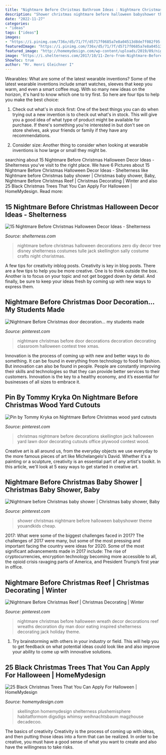 ```yaml
---
title: "Nightmare Before Christmas Bathroom Ideas : Nightmare Christmas Before Halloween Wreath Decor Decorations Reef Wreaths Decoration Diy Man Door Eating Inspired Shelterness Decorating Jack Holiday Theme"
description: "Shower christmas nightmare before halloween babyshower theme youandkids cheap"
date: "2022-11-27"
categories:
- "ideas"
tags: ["ideas"]
images:
- "https://i.pinimg.com/736x/d5/71/7f/d5717f0685a7e8a04513d8de7f082f95--christmas-baby-shower-nightmare-before-christmas.jpg"
featuredImage: "https://i.pinimg.com/736x/d5/71/7f/d5717f0685a7e8a04513d8de7f082f95--christmas-baby-shower-nightmare-before-christmas.jpg"
featured_image: "http://homemydesign.com/wp-content/uploads/2019/09/nightmare-before-christmas-with-black-trees.jpg"
image: "https://i.shelterness.com/2017/10/11-Zero-from-Nightmare-Before-chsristmas-can-be-easily-made-by-you-from-white-tulle.jpg"
ShowToc: true
author: "Mr. Henri Gleichner I"
---
```



Wearables: What are some of the latest wearable inventions?
Some of the latest wearable inventions include smart watches, sleeves that keep you warm, and even a smart coffee mug. With so many new ideas on the horizon, it's hard to know which one to try first. So here are four tips to help you make the best choice:
1. Check out what's in stock first: One of the best things you can do when trying out a new invention is to check out what's in stock. This will give you a good idea of what type of product might be available for purchase. If there's something you're interested in but don't see on store shelves, ask your friends or family if they have any recommendations.

2. Consider size: Another thing to consider when looking at wearable inventions is how large or small they might be.

	

		
searching about 15 Nightmare Before Christmas Halloween Decor Ideas - Shelterness you've visit to the right place. We have 6 Pictures about 15 Nightmare Before Christmas Halloween Decor Ideas - Shelterness like Nightmare before Christmas baby shower | Christmas baby shower, Baby, Nightmare Before Christmas Reef | Christmas Decorating | Winter and also 25 Black Christmas Trees That You Can Apply For Halloween | HomeMydesign. Read more:
		
    
## 15 Nightmare Before Christmas Halloween Decor Ideas - Shelterness

<img loading=lazy src="https://i.shelterness.com/2017/10/11-Zero-from-Nightmare-Before-chsristmas-can-be-easily-made-by-you-from-white-tulle.jpg" onerror="this.onerror=null;this.src='https://tse3.mm.bing.net/th?id=OIP.4rL1ZjpsZvz_kW0jjzthNAHaJ4&amp;pid=15.1';" alt="15 Nightmare Before Christmas Halloween Decor Ideas - Shelterness">

_Source: shelterness.com_

>nightmare before christmas halloween decorations zero diy decor tree disney shelterness costumes tulle jack skellington sally costume crafts night chsristmas. 

	

A few tips for creativity inblog posts.
Creativity is key in blog posts. There are a few tips to help you be more creative. One is to think outside the box. Another is to focus on your topic and not get bogged down by detail. And finally, be sure to keep your ideas fresh by coming up with new ways to express them.

    
## Nightmare Before Christmas Door Decoration... My Students Made

<img loading=lazy src="https://i.pinimg.com/736x/cb/ae/2a/cbae2a38c0e136f24de9171976c8e953--nightmare-before-christmas-christmas-door.jpg" onerror="this.onerror=null;this.src='https://tse2.mm.bing.net/th?id=OIP.xMY76iRnFoh63UzdvePxZgHaNm&amp;pid=15.1';" alt="Nightmare Before Christmas door decoration... my students made">

_Source: pinterest.com_

>nightmare christmas before door decorations decoration decorating classroom halloween contest tree xmas. 

	

Innovation is the process of coming up with new and better ways to do something. It can be found in everything from technology to food to fashion. But innovation can also be found in people. People are constantly improving their skills and technologies so that they can provide better services to their customers. Innovation is the key to a healthy economy, and it’s essential for businesses of all sizes to embrace it.

    
## Pin By Tommy Kryka On Nightmare Before Christmas Wood Yard Cutouts

<img loading=lazy src="https://i.pinimg.com/736x/62/89/91/6289918335fc4905f1f6e1a36ef78432--diy-halloween-halloween-stuff.jpg" onerror="this.onerror=null;this.src='https://tse4.mm.bing.net/th?id=OIP.4foP3ZYyUuIY4ESV6d5LQAHaJ3&amp;pid=15.1';" alt="Pin by Tommy Kryka on Nightmare Before Christmas wood yard cutouts">

_Source: pinterest.com_

>christmas nightmare before decorations skellington jack halloween yard lawn door decorating cutouts office plywood contest wood. 

	

Creative art is all around us, from the everyday objects we use everyday to the more famous pieces of art like Michelangelo's David. Whether it's a painting or a sculpture, creativity is an essential part of any artist's toolkit. In this article, we'll look at 5 easy ways to get started in creative art.

    
## Nightmare Before Christmas Baby Shower | Christmas Baby Shower, Baby

<img loading=lazy src="https://i.pinimg.com/736x/d5/71/7f/d5717f0685a7e8a04513d8de7f082f95--christmas-baby-shower-nightmare-before-christmas.jpg" onerror="this.onerror=null;this.src='https://tse2.mm.bing.net/th?id=OIP.jLEeb2BNHUAY_2d70XL6FgHaNK&amp;pid=15.1';" alt="Nightmare before Christmas baby shower | Christmas baby shower, Baby">

_Source: pinterest.com_

>shower christmas nightmare before halloween babyshower theme youandkids cheap. 

	

2017: What were some of the biggest challenges faced in 2017?
The challenges of 2017 were many, but some of the most pressing and important facing the country were ideas for 2020. Some of the most significant advancements made in 2017 include: The rise of cryptocurrencies, encryption technology becoming more accessible to all, the opioid crisis ravaging parts of America, and President Trump’s first year in office.

    
## Nightmare Before Christmas Reef | Christmas Decorating | Winter

<img loading=lazy src="https://i.pinimg.com/736x/1f/13/4a/1f134ab0945295364b69214b808af677--christmas-reef-christmas-door-wreaths.jpg?b=t" onerror="this.onerror=null;this.src='https://tse3.mm.bing.net/th?id=OIP.LLa-4M17GV0_wQoD9l8LIQHaJ3&amp;pid=15.1';" alt="Nightmare Before Christmas Reef | Christmas Decorating | Winter">

_Source: pinterest.com_

>nightmare christmas before halloween wreath decor decorations reef wreaths decoration diy man door eating inspired shelterness decorating jack holiday theme. 

	

1. Try brainstorming with others in your industry or field. This will help you to get feedback on what potential ideas could look like and also improve your ability to come up with innovative solutions.

    
## 25 Black Christmas Trees That You Can Apply For Halloween | HomeMydesign

<img loading=lazy src="http://homemydesign.com/wp-content/uploads/2019/09/nightmare-before-christmas-with-black-trees.jpg" onerror="this.onerror=null;this.src='https://tse3.mm.bing.net/th?id=OIP.CGddTPNXJKB47JeB_DXxfgHaJ4&amp;pid=15.1';" alt="25 Black Christmas Trees That You Can Apply For Halloween | HomeMydesign">

_Source: homemydesign.com_

>skellington homemydesign shelterness plushemisphere habitatformom digsdigs whimsy weihnachtsbaum magzhouse decadecoo. 

	

The basics of creativity
Creativity is the process of coming up with ideas, and then putting those ideas into a form that can be realized. In order to be creative, you must have a good sense of what you want to create and also have the willingness to take risks.

